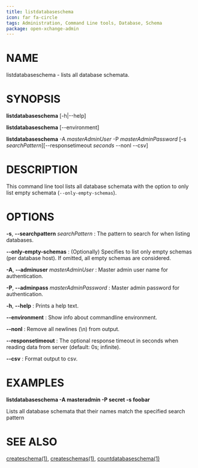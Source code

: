 ```yaml
---
title: listdatabaseschema
icon: far fa-circle
tags: Administration, Command Line tools, Database, Schema
package: open-xchange-admin
---
```


# NAME

listdatabaseschema - lists all database schemata.

# SYNOPSIS

**listdatabaseschema** [-h|--help]

**listdatabaseschema** [--environment]

**listdatabaseschema** -A *masterAdminUser* -P *masterAdminPassword* [-s *searchPattern*][--responsetimeout *seconds* --nonl --csv]

# DESCRIPTION

This command line tool lists all database schemata with the option to only list empty schemata (`--only-empty-schemas`).

# OPTIONS

**-s**, **--searchpattern** *searchPattern*
: The pattern to search for when listing databases.

**--only-empty-schemas**
: (Optionally) Specifies to list only empty schemas (per database host). If omitted, all empty schemas are considered.

**-A**, **--adminuser** *masterAdminUser*
: Master admin user name for authentication.

**-P**, **--adminpass** *masterAdminPassword*
: Master admin password for authentication.

**-h**, **--help**
: Prints a help text.

**--environment**
: Show info about commandline environment.

**--nonl**
: Remove all newlines (\\n) from output.

**--responsetimeout**
: The optional response timeout in seconds when reading data from server (default: 0s; infinite).

**--csv**
: Format output to csv.

# EXAMPLES

**listdatabaseschema -A masteradmin -P secret -s foobar**

Lists all database schemata that their names match the specified search pattern

# SEE ALSO

[createschema(1)](createschema.html), [createschemas(1)](createschemas.html), [countdatabaseschema(1)](countdatabaseschema.html)
